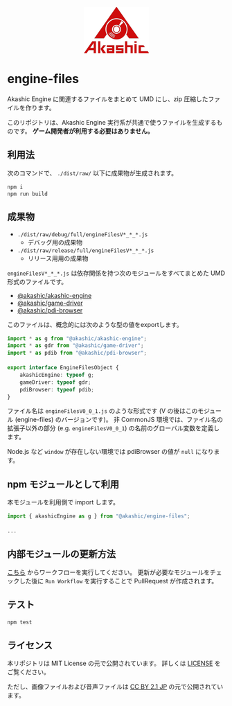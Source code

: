 <p align="center">
<img src="https://github.com/akashic-games/engine-files/blob/main/img/akashic.png"/>
</p>

# engine-files

Akashic Engine に関連するファイルをまとめて UMD にし、zip 圧縮したファイルを作ります。

このリポジトリは、Akashic Engine 実行系が共通で使うファイルを生成するものです。
**ゲーム開発者が利用する必要はありません。**

## 利用法

次のコマンドで、 `./dist/raw/` 以下に成果物が生成されます。

```
npm i
npm run build
```

## 成果物

* `./dist/raw/debug/full/engineFilesV*_*_*.js`
  * デバッグ用の成果物
* `./dist/raw/release/full/engineFilesV*_*_*.js`
  * リリース用用の成果物

`engineFilesV*_*_*.js` は依存関係を持つ次のモジュールをすべてまとめた UMD 形式のファイルです。

* [@akashic/akashic-engine](https://github.com/akashic-games/akashic-engine)
* [@akashic/game-driver](https://github.com/akashic-games/game-driver)
* [@akashic/pdi-browser](https://github.com/akashic-games/pdi-browser)

このファイルは、概念的には次のような型の値をexportします。

```typescript
import * as g from "@akashic/akashic-engine";
import * as gdr from "@akashic/game-driver";
import * as pdib from "@akashic/pdi-browser";

export interface EngineFilesObject {
    akashicEngine: typeof g;
    gameDriver: typeof gdr;
    pdiBrowser: typeof pdib;
}
```

ファイル名は `engineFilesV0_0_1.js` のような形式です (V の後はこのモジュール (engine-files) のバージョンです)。
非 CommonJS 環境では、ファイル名の拡張子以外の部分 (e.g. `engineFilesV0_0_1`) の名前のグローバル変数を定義します。

Node.js など `window` が存在しない環境では pdiBrowser の値が `null` になります。

## npm モジュールとして利用

本モジュールを利用側で import します。

```javascript
import { akashicEngine as g } from "@akashic/engine-files";

...

```

## 内部モジュールの更新方法
[こちら](https://github.com/akashic-games/engine-files/actions/workflows/update_internal_modules.yml) からワークフローを実行してください。
更新が必要なモジュールをチェックした後に `Run Workflow` を実行することで PullRequest が作成されます。

## テスト

```sh
npm test
```

## ライセンス
本リポジトリは MIT License の元で公開されています。
詳しくは [LICENSE](https://github.com/akashic-games/engine-files/blob/master/LICENSE) をご覧ください。

ただし、画像ファイルおよび音声ファイルは
[CC BY 2.1 JP](https://creativecommons.org/licenses/by/2.1/jp/) の元で公開されています。
